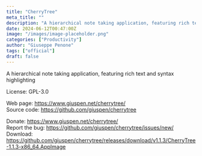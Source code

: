 ```yaml
---
title: "CherryTree"
meta_title: ""
description: "A hierarchical note taking application, featuring rich text and syntax highlighting"
date: 2024-06-12T00:47:00Z
image: "/images/image-placeholder.png"
categories: ["Productivity"]
author: "Giuseppe Penone"
tags: ["official"]
draft: false
---
```


A hierarchical note taking application, featuring rich text and syntax highlighting

License: GPL-3.0

Web page: https://www.giuspen.net/cherrytree/  
Source code: https://github.com/giuspen/cherrytree

Donate: https://www.giuspen.net/cherrytree/  
Report the bug: https://github.com/giuspen/cherrytree/issues/new/  
Download: https://github.com/giuspen/cherrytree/releases/download/v1.1.3/CherryTree-1.1.3-x86_64.AppImage
